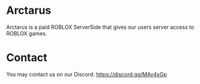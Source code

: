 # Arctarus
Arctarus is a paid ROBLOX ServerSide that gives our users server access to ROBLOX games.

# Contact
You may contact us on our Discord. https://discord.gg/MAv4xGp
